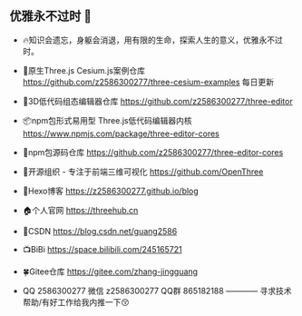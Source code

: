 ## 优雅永不过时 👋

- 🔥知识会遗忘，身躯会消退，用有限的生命，探索人生的意义，优雅永不过时。

- 🍃原生Three.js Cesium.js案例仓库 https://github.com/z2586300277/three-cesium-examples 每日更新
  
- 🍁3D低代码组态编辑器仓库 https://github.com/z2586300277/three-editor

- 📦npm包形式易用型 Three.js低代码编辑器内核  https://www.npmjs.com/package/three-editor-cores

- 🐳npm包源码仓库 https://github.com/z2586300277/three-editor-cores

- 🏢开源组织 - 专注于前端三维可视化 https://github.com/OpenThree

- 📗Hexo博客 https://z2586300277.github.io/blog

- 🏠个人官网 https://threehub.cn
  
- 📘CSDN https://blog.csdn.net/guang2586

- 📺BiBi https://space.bilibili.com/245165721

- 🍀Gitee仓库 https://gitee.com/zhang-jingguang

- QQ 2586300277 微信 z2586300277 QQ群 865182188 ———— 寻求技术帮助/有好工作给我内推一下😚
